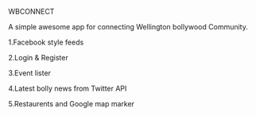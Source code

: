WBCONNECT 

A simple awesome app for connecting Wellington bollywood Community.

1.Facebook style feeds

2.Login & Register

3.Event lister

4.Latest bolly news from Twitter API

5.Restaurents and Google map marker


